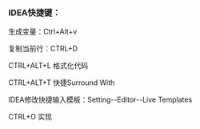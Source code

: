 ### IDEA快捷键：

生成变量：Ctrl+Alt+v

复制当前行：CTRL+D

CTRL+ALT+L 格式化代码

CTRL+ALT+T 快捷Surround With

IDEA修改快捷输入模板：Setting--Editor--Live Templates

CTRL+O	实现



